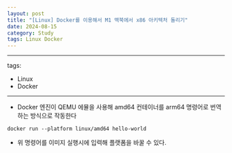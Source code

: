 ```yaml
---
layout: post
title: "[Linux] Docker를 이용해서 M1 맥북에서 x86 아키텍처 돌리기"
date: 2024-08-15
category: Study
tags: Linux Docker 
---
```

---
tags:
  - Linux
  - Docker
---

- Docker 엔진이 QEMU 에뮬을 사용해 amd64 컨테이너를 arm64 명령어로 번역하는 방식으로 작동한다

```
docker run --platform linux/amd64 hello-world
```

- 위 명령어를 이미지 실행시에 입력해 플랫폼을 바꿀 수 있다.

